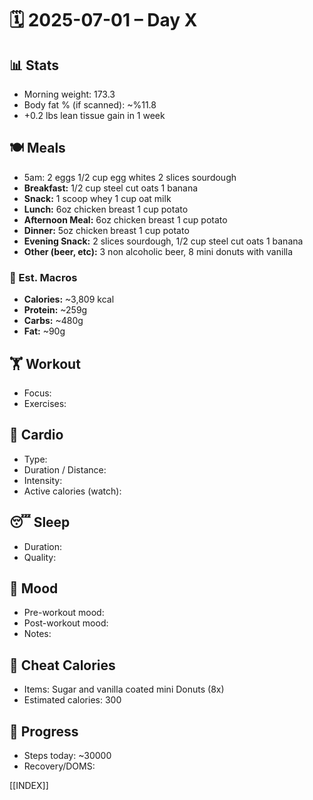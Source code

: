 # 🗓️ 2025-07-01 – Day X

## 📊 Stats
- Morning weight: 173.3
- Body fat % (if scanned): ~%11.8
- +0.2 lbs lean tissue gain in 1 week

## 🍽️ Meals
- 5am: 2 eggs 1/2 cup egg whites 2 slices sourdough
- **Breakfast:** 1/2 cup steel cut oats 1 banana
- **Snack:**  1 scoop whey  1 cup oat milk
- **Lunch:**  6oz chicken breast 1 cup potato
- **Afternoon Meal:**  6oz chicken breast 1 cup potato
- **Dinner:**  5oz chicken breast 1 cup potato
- **Evening Snack:**  2 slices sourdough, 1/2 cup steel cut oats 1 banana
- **Other (beer, etc):**  3 non alcoholic beer, 8 mini donuts with vanilla

### 🧮 Est. Macros
- **Calories:** ~3,809 kcal  
- **Protein:** ~259g  
- **Carbs:** ~480g  
- **Fat:** ~90g  

## 🏋️ Workout
- Focus: 
- Exercises:  

## 🏃 Cardio
- Type:  
- Duration / Distance:  
- Intensity:  
- Active calories (watch):  

## 😴 Sleep
- Duration:  
- Quality:  

## 🧠 Mood
- Pre-workout mood:  
- Post-workout mood:  
- Notes:  

## 🍫 Cheat Calories
- Items:  Sugar and vanilla coated mini Donuts (8x)
- Estimated calories:  300

## 🧍 Progress
- Steps today:  ~30000
- Recovery/DOMS:  

[[INDEX]]
